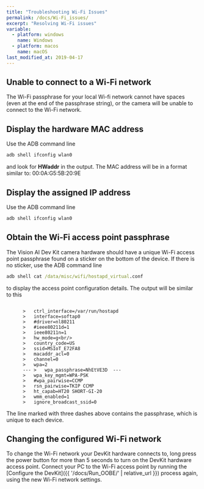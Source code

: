 ```yaml
---
title: "Troubleshooting Wi-Fi Issues"
permalink: /docs/Wi-Fi_issues/
excerpt: "Resolving Wi-Fi issues"
variable:
  - platform: windows
    name: Windows
  - platform: macos
    name: macOS
last_modified_at: 2019-04-17
---
```

## Unable to connect to a Wi-Fi network

The Wi-Fi passphrase for your local Wi-fi network cannot have spaces (even at the end of the passphrase string), or the camera will be unable to connect to the Wi-Fi network.

## Display the hardware MAC address

Use the ADB command line

```cmd
adb shell ifconfig wlan0
```

and look for **HWaddr** in the output. The MAC address will be in a format similar to:  00:0A:G5:5B:20:9E

## Display the assigned IP address

Use the ADB command line

```cmd
adb shell ifconfig wlan0
```

## Obtain the Wi-Fi access point passphrase

The Vision AI Dev Kit camera hardware should have a unique Wi-Fi access point passphrase found on a sticker on the bottom of the device. If there is no sticker, use the ADB command line

```cmd
adb shell cat /data/misc/wifi/hostapd_virtual.conf
```

to display the access point configuration details. The output will be similar to this

```terminal

      >   ctrl_interface=/var/run/hostapd
      >   interface=softap0
      >   #driver=nl80211
      >   #ieee80211d=1
      >   ieee80211n=1
      >   hw_mode=g<br/>
      >   country_code=US
      >   ssid=MSIoT_E72FA8
      >   macaddr_acl=0
      >   channel=0
      >   wpa=2
      --- >   wpa_passphrase=NhEtVE3D  ---
      >   wpa_key_mgmt=WPA-PSK
      >   #wpa_pairwise=CCMP
      >   rsn_pairwise=TKIP CCMP
      >   ht_capab=HT20 SHORT-GI-20
      >   wmm_enabled=1
      >   ignore_broadcast_ssid=0
```

  The line marked with three dashes above contains the passphrase, which is unique to each device.

## Changing the configured Wi-Fi network

To change the Wi-Fi network your DevKit hardware connects to, long press the power button for more than 5 seconds to turn on the DevKit hardware access point. Connect your PC to the Wi-Fi access point by running the [Configure the DevKit]({{ '/docs/Run_OOBE/' | relative_url }}) process again, using the new Wi-Fi network settings.
